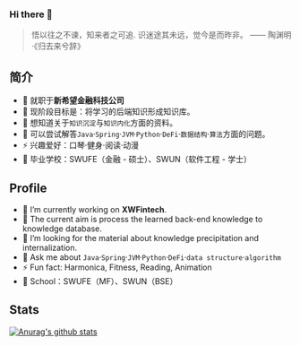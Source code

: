 ### Hi there 👋

<!--
**koreQAQ/koreQAQ** is a ✨ _special_ ✨ repository because its `README.md` (this file) appears on your GitHub profile.

Here are some ideas to get you started:

- 🔭 I’m currently working on ...
- 🌱 I’m currently learning ...
- 👯 I’m looking to collaborate on ...
- 🤔 I’m looking for help with ...
- 💬 Ask me about ...
- 📫 How to reach me: ...
- 😄 Pronouns: ...
- ⚡ Fun fact: ...
-->
> 悟以往之不谏，知来者之可追.
> 识迷途其未远，觉今是而昨非。
> 			  —— 陶渊明·《归去来兮辞》

## 简介
- 🔭  就职于**新希望金融科技公司**
- 🌱  现阶段目标是：将学习的后端知识形成知识库。
- 🤔  想知道关于`知识沉淀`与`知识内化`方面的资料。
- 💬  可以尝试解答`Java`·`Spring`·`JVM`·`Python`·`DeFi`·`数据结构`·`算法`方面的问题。
- ⚡  兴趣爱好：口琴·健身·阅读·动漫
- 🏫  毕业学校：SWUFE（金融 - 硕士）、SWUN（软件工程 - 学士）

## Profile
- 🔭  I’m currently working on **XWFintech**.
- 🌱  The current aim is process the learned back-end knowledge to knowledge database.
- 🤔  I’m looking for the material about knowledge precipitation and internalization.
- 💬  Ask me about `Java`·`Spring`·`JVM`·`Python`·`DeFi`·`data structure`·`algorithm`
- ⚡  Fun fact: Harmonica, Fitness, Reading, Animation
- 🏫  School：SWUFE（MF）、SWUN（BSE）

## Stats
[![Anurag's github stats](https://github-readme-stats.vercel.app/api?username=koreQAQ)](https://github.com/anuraghazra/github-readme-stats)
